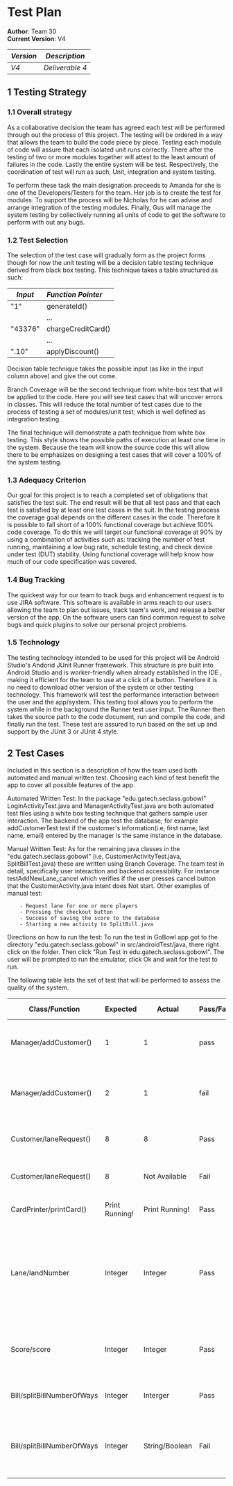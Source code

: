 # Test Plan

**Author**: Team 30  
**Current Version**: V4

| *Version* | *Description*       |
| ----------|:-------------------:|
| *V4*      | *Deliverable 4*     |


## 1 Testing Strategy

### 1.1 Overall strategy


As a collaborative decision the team has agreed each test will be performed through out the process of this project. The testing will be ordered in a way that allows the team to build the code piece by piece. Testing each module of code will assure that each isolated unit runs correctly. There after the testing of two or more modules together will attest to the least amount of failures in the code. Lastly the entire system will be test. Respectively, the coordination of test will run as such, Unit, integration and system testing.

To perform these task the main designation proceeds to Amanda for she is one of the Developers/Testers for the team. Her job is to create the test for modules. To support the process will be Nicholas for he can advise and arrange integration of the testing modules. Finally, Gus will manage the system testing by collectively running all units of code to get the software to perform with out any bugs.


### 1.2 Test Selection


The selection of the test case will gradually form as the project forms though for now the unit testing will be a decision table testing technique derived from black box testing. This technique takes a table structured as such:

| *Input*               | *Function Pointer*      |
| ----------------------|:-----------------|
| "1"   				|generateId() 	   |
|                       | ...        	   |
| "43376"      			|chargeCreditCard()|
|                       | ...        	   |
| ".10"	 	            |applyDiscount()   |

Decision table technique takes the possible input (as like in the input column above) and give the out come.

Branch Coverage will be the second technique from white-box test that will be applied to the code. Here you will see test cases that will uncover errors in classes. This will reduce the total number of test cases due to the process of testing a set of modules/unit test; which is well defined as integration testing.

The final technique will demonstrate a path technique from white box testing. This style shows the possible paths of execution at least one time in the system. Because the team will know the source code this will allow there to be emphasizes on designing a test cases that will cover a 100% of the system testing.

### 1.3 Adequacy Criterion

Our goal for this project is to reach a completed set of obligations that satisfies the test suit. The end result will be that all test pass and that each test is satisfied by at least one test cases in the suit. In the testing process the coverage goal depends on the different cases in the code. Therefore it is possible to fall short of a 100% functional coverage but achieve 100% code coverage. To do this we will target our functional coverage at 90% by using a combination of activities such as: tracking the number of test running, maintaining a low bug rate, schedule testing, and check device under test (DUT) stability. Using functional coverage will help know how much of our code specification was covered.


### 1.4 Bug Tracking

The quickest way for our team to track bugs and enhancement request is to use JIRA software. This software is available in arms reach to our users allowing the team to plan out issues, track team's work, and release a better version of the app. On the software users can find common request to solve bugs and quick plugins to solve our personal project problems.

### 1.5 Technology

The testing technology intended to be used for this project will be Android Studio's Andorid JUnit Runner framework. This structure is pre built into Android Studio and is worker-friendly when already established in the IDE , making it efficient for the team to use at a click of a button. Therefore it is no need to download other version of the system or other testing technology. This framework will test the performance interaction between the user and the app/system. This testing tool allows you to perform the system while in the background the Runner test user input. The Runner then takes the source path to the code document, run and compile the code, and finally run the test. These test are assured to run based on the set up and support by the JUnit 3 or JUnit 4 style.

## 2 Test Cases

Included in this section is a description of how the team used both automated and manual written test. Choosing each kind of test benefit the app to cover all possible features of the app.

Automated Written Test:
In the package "edu.gatech.seclass.gobowl" LoginActivityTest.java and ManagerActivityTest.java are both automated test files using a white box testing technique that gathers sample user interaction. The backend of the app test the database; for example addCustomerTest test if the customer's information(i.e, first name, last name, email) entered by the manager is the same instance in the database. 

Manual Written Test:
As for the remaining java classes in the "edu.gatech.seclass.gobowl" (i.e, CustomerActivityTest.java, SplitBillTest.java) these are written using Branch Coverage. The team test in detail, specifically user interaction and backend accessibility. For instance testAddNewLane_cancel which verifies if the user presses cancel button that the CustomerActivity.java intent does Not start. Other examples of manual test:
		
		- Request lane for one or more players
		- Pressing the checkout button
		- Success of saving the score to the database
		- Starting a new activity to SplitBill.java

Directions on how to run the test:
To run the test in GoBowl app got to the directory "edu.gatech.seclass.gobowl" in src/androidTest/java, there right click on the folder. Then click "Run Test in edu.gatech.seclass.gobowl". The user will be prompted to run the emulator, click Ok and wait for the test to run.

The following table lists the set of test that will be performed to assess the quality of the system.

|Class/Function|Expected|Actual|Pass/Fail|Purpose|Steps To Perform The Test|Additional Information|
|---|---|---|---|---|---|---|
|Manager/addCustomer()|1|1|pass|Add a new customer|Read in manager input for customer number or system generate a random number| - |
|Manager/addCustomer()|2|1|fail|Add a new customer|Ask manager to enter another number for the new customer or run the random generator again| - |
|Customer/laneRequest()|8|8|Pass|Assign a lane|Customer must check into the system to start a game| - |
|Customer/laneRequest()|8|Not Available|Fail|Assign a lane|The system must generate another lane because the chosen in use| - |
|CardPrinter/printCard()|Print Running!|Print Running!|Pass|Print customer card|Manager will press print and new card will print| - |
|Lane/landNumber|Integer|Integer|Pass|Lane provided is an integer for a reference to customer to start a game at that lane.|System will generate a lane when the customer finishes registering/signing in and setting up a game|  - |
|Score/score|Integer|Integer|Pass|Allows customer to save score for future reference|Customer will be prompt to enter these scores in when saveScore() is executed| - |
|Bill/splitBillNumberOfWays|Integer|Interger|Pass|Customer must enter a number|System will prompt the user to enter a integer value| - |
|Bill/splitBillNumberOfWays|Integer|String/Boolean|Fail|To assure the customer is entering a valid number|System will redirect the user to enter a valid number| - |
